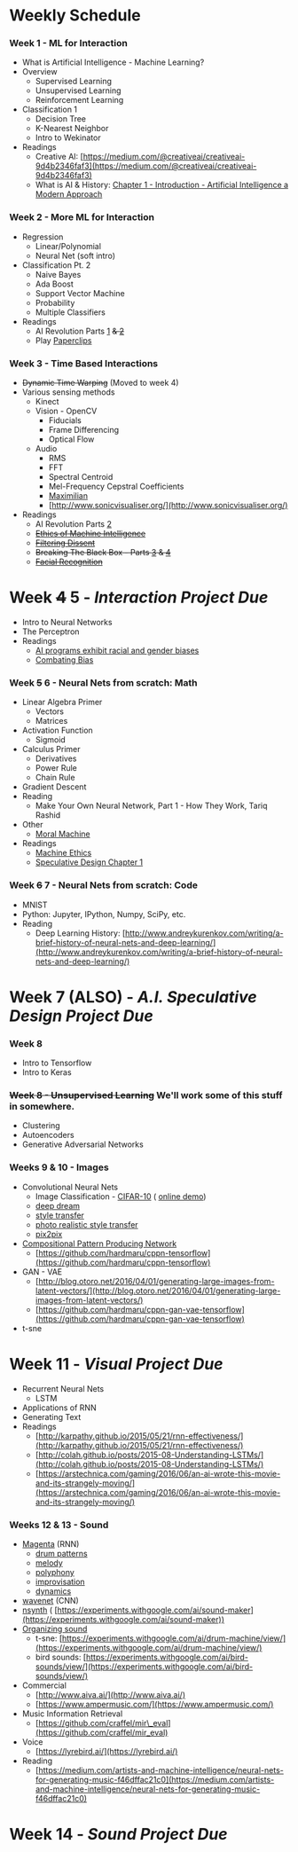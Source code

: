 # Weekly Schedule

### Week 1 - ML for Interaction

- What is Artificial Intelligence - Machine Learning?
- Overview
  - Supervised Learning
  - Unsupervised Learning
  - Reinforcement Learning
- Classification 1
  - Decision Tree
  - K-Nearest Neighbor
  - Intro to Wekinator
- Readings
  - Creative AI:  [https://medium.com/@creativeai/creativeai-9d4b2346faf3](https://medium.com/@creativeai/creativeai-9d4b2346faf3)
  - What is AI &amp; History: [Chapter 1 - Introduction - Artificial Intelligence a Modern Approach](http://web.cecs.pdx.edu/~mperkows/CLASS_479/2017_ZZ_00/02__GOOD_Russel=Norvig=Artificial%20Intelligence%20A%20Modern%20Approach%20(3rd%20Edition).pdf)

### Week 2 - More ML for Interaction

- Regression
  - Linear/Polynomial
  - Neural Net (soft intro)
- Classification Pt. 2
  - Naive Bayes
  - Ada Boost
  - Support Vector Machine
  - Probability
  - Multiple Classifiers
- Readings
  - AI Revolution Parts [1](https://waitbutwhy.com/2015/01/artificial-intelligence-revolution-1.html) ~~&amp; [2](https://waitbutwhy.com/2015/01/artificial-intelligence-revolution-2.html)~~
  - Play [Paperclips](http://www.decisionproblem.com/paperclips/)

### Week 3 - Time Based Interactions

- ~~Dynamic Time Warping~~ (Moved to week 4)
- Various sensing methods
  - Kinect
  - Vision - OpenCV
    - Fiducials
    - Frame Differencing
    - Optical Flow
  - Audio
    - RMS
    - FFT
    - Spectral Centroid
    - Mel-Frequency Cepstral Coefficients
    - [Maximilian](http://maximilian.strangeloop.co.uk/)
    - [http://www.sonicvisualiser.org/](http://www.sonicvisualiser.org/)
- Readings
  - AI Revolution Parts [2](https://waitbutwhy.com/2015/01/artificial-intelligence-revolution-2.html)
  - ~~[Ethics of Machine Intelligence](http://us8.campaign-archive1.com/?u=bdb368b9a389b010c19dbcd54&amp;id=f2e0882b79)~~
  - ~~[Filtering Dissent](https://newleftreview.org/II/99/rodrigo-ochigame-james-holston-filtering-dissent)~~
  - ~~Breaking The Black Box - Parts [3](https://www.propublica.org/article/breaking-the-black-box-when-machines-learn-by-experimenting-on-us) &amp; [4](https://www.propublica.org/article/breaking-the-black-box-how-machines-learn-to-be-racist?word=Trump)~~
  - ~~[Facial Recognition](https://www.eff.org/deeplinks/2016/10/memo-doj-facial-recognitions-threat-privacy-worse-anyone-thought)~~

# Week ~~4~~ 5 - _Interaction Project Due_

- Intro to Neural Networks
- The Perceptron
- Readings
  * [AI programs exhibit racial and gender biases](https://www.theguardian.com/technology/2017/apr/13/ai-programs-exhibit-racist-and-sexist-biases-research-reveals)
  * [Combating Bias](https://www.bloomberg.com/news/articles/2017-12-04/researchers-combat-gender-and-racial-bias-in-artificial-intelligence)

### Week ~~5~~ 6 - Neural Nets from scratch: Math

- Linear Algebra Primer
  - Vectors
  - Matrices
- Activation Function
  - Sigmoid
- Calculus Primer
  - Derivatives
  - Power Rule
  - Chain Rule
- Gradient Descent
- Reading
  - Make Your Own Neural Network, Part 1 - How They Work, Tariq Rashid
- Other
  - [Moral Machine](http://moralmachine.mit.edu/)
- Readings
  - [Machine Ethics](http://www.nature.com/news/machine-ethics-the-robot-s-dilemma-1.17881)
  - [Speculative Design Chapter 1](http://readings.design/PDF/speculative-everything.pdf)

### Week ~~6~~ 7  - Neural Nets from scratch: Code

- MNIST
- Python: Jupyter, IPython, Numpy, SciPy, etc.
- Reading
  - Deep Learning History:  [http://www.andreykurenkov.com/writing/a-brief-history-of-neural-nets-and-deep-learning/](http://www.andreykurenkov.com/writing/a-brief-history-of-neural-nets-and-deep-learning/)

# Week 7 (ALSO) - _A.I. Speculative Design Project Due_

### Week 8
- Intro to Tensorflow
- Intro to Keras

### ~~Week 8 - Unsupervised Learning~~ We'll work some of this stuff in somewhere.

- Clustering
- Autoencoders
- Generative Adversarial Networks

### Weeks 9 &amp; 10 - Images

- Convolutional Neural Nets
  - Image Classification - [CIFAR-10](https://github.com/fchollet/keras/blob/master/examples/cifar10_cnn.py) ( [online demo](http://ml4a.github.io/demos/confusion_cifar/))
  - [deep dream](https://github.com/tensorflow/tensorflow/tree/master/tensorflow/examples/tutorials/deepdream)
  - [style transfer](https://github.com/cysmith/neural-style-tf)
  - [photo realistic style transfer](https://github.com/LouieYang/deep-photo-styletransfer-tf)
  - [pix2pix](https://github.com/memo/pix2pix-tensorflow)
- [Compositional Pattern Producing Network](http://blog.otoro.net/2016/03/25/generating-abstract-patterns-with-tensorflow/)
  - [https://github.com/hardmaru/cppn-tensorflow](https://github.com/hardmaru/cppn-tensorflow)
- GAN - VAE
  - [http://blog.otoro.net/2016/04/01/generating-large-images-from-latent-vectors/](http://blog.otoro.net/2016/04/01/generating-large-images-from-latent-vectors/)
  - [https://github.com/hardmaru/cppn-gan-vae-tensorflow](https://github.com/hardmaru/cppn-gan-vae-tensorflow)
- t-sne

# Week 11 - _Visual Project Due_

- Recurrent Neural Nets
  - LSTM
- Applications of RNN
- Generating Text
- Readings
  - [http://karpathy.github.io/2015/05/21/rnn-effectiveness/](http://karpathy.github.io/2015/05/21/rnn-effectiveness/)
  - [http://colah.github.io/posts/2015-08-Understanding-LSTMs/](http://colah.github.io/posts/2015-08-Understanding-LSTMs/)
  - [https://arstechnica.com/gaming/2016/06/an-ai-wrote-this-movie-and-its-strangely-moving/](https://arstechnica.com/gaming/2016/06/an-ai-wrote-this-movie-and-its-strangely-moving/)

### Weeks 12 &amp; 13 - Sound

- [Magenta](https://magenta.tensorflow.org/) (RNN)
  - [drum patterns](https://github.com/tensorflow/magenta/tree/master/magenta/models/drums_rnn)
  - [melody](https://github.com/tensorflow/magenta/tree/master/magenta/models/melody_rnn)
  - [polyphony](https://github.com/tensorflow/magenta/tree/master/magenta/models/polyphony_rnn)
  - [improvisation](https://github.com/tensorflow/magenta/tree/master/magenta/models/improv_rnn)
  - [dynamics](https://github.com/tensorflow/magenta/tree/master/magenta/models/performance_rnn)
- [wavenet](https://github.com/ibab/tensorflow-wavenet) (CNN)
- [nsynth](https://github.com/tensorflow/magenta/tree/master/magenta/models/nsynth) ( [https://experiments.withgoogle.com/ai/sound-maker](https://experiments.withgoogle.com/ai/sound-maker))
- [Organizing sound](https://github.com/kylemcdonald/AudioNotebooks)
  - t-sne:  [https://experiments.withgoogle.com/ai/drum-machine/view/](https://experiments.withgoogle.com/ai/drum-machine/view/)
  - bird sounds:  [https://experiments.withgoogle.com/ai/bird-sounds/view/](https://experiments.withgoogle.com/ai/bird-sounds/view/)
- Commercial
  - [http://www.aiva.ai/](http://www.aiva.ai/)
  - [https://www.ampermusic.com/](https://www.ampermusic.com/)
- Music Information Retrieval
  - [https://github.com/craffel/mir\_eval](https://github.com/craffel/mir_eval)
- Voice
  - [https://lyrebird.ai/](https://lyrebird.ai/)
- Reading
  - [https://medium.com/artists-and-machine-intelligence/neural-nets-for-generating-music-f46dffac21c0](https://medium.com/artists-and-machine-intelligence/neural-nets-for-generating-music-f46dffac21c0)

# Week 14 - _Sound Project Due_
